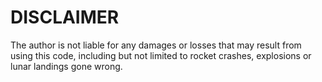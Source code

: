 # DISCLAIMER
The author is not liable for any damages or losses that may result from using this code, including but not limited to rocket crashes, explosions or lunar landings gone wrong.
